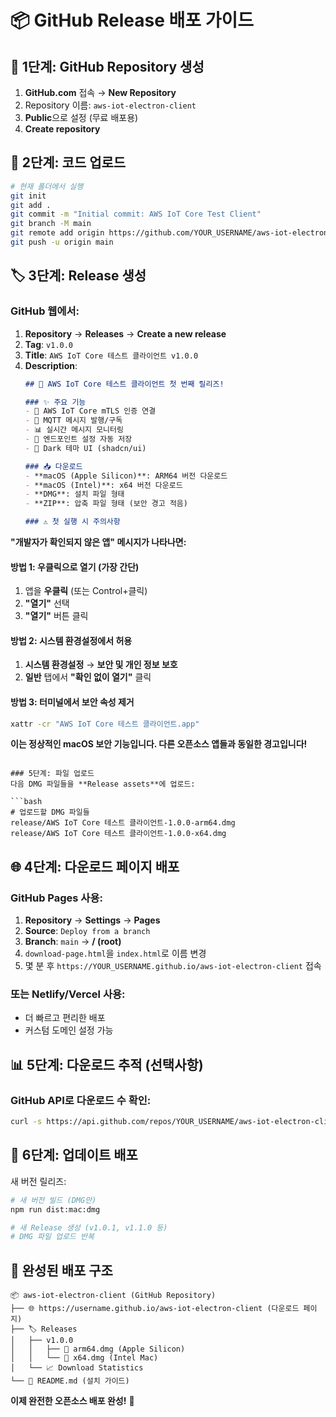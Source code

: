 # 📦 GitHub Release 배포 가이드

## 🚀 1단계: GitHub Repository 생성

1. **GitHub.com** 접속 → **New Repository**
2. Repository 이름: `aws-iot-electron-client`
3. **Public**으로 설정 (무료 배포용)
4. **Create repository**

## 📁 2단계: 코드 업로드

```bash
# 현재 폴더에서 실행
git init
git add .
git commit -m "Initial commit: AWS IoT Core Test Client"
git branch -M main
git remote add origin https://github.com/YOUR_USERNAME/aws-iot-electron-client.git
git push -u origin main
```

## 🏷️ 3단계: Release 생성

### GitHub 웹에서:
1. **Repository** → **Releases** → **Create a new release**
2. **Tag**: `v1.0.0`
3. **Title**: `AWS IoT Core 테스트 클라이언트 v1.0.0`
4. **Description**:
   ```markdown
   ## 🎉 AWS IoT Core 테스트 클라이언트 첫 번째 릴리즈!
   
   ### ✨ 주요 기능
   - 🔐 AWS IoT Core mTLS 인증 연결
   - 📡 MQTT 메시지 발행/구독
   - 📊 실시간 메시지 모니터링
   - 💾 엔드포인트 설정 자동 저장
   - 🎨 Dark 테마 UI (shadcn/ui)
   
   ### 📥 다운로드
   - **macOS (Apple Silicon)**: ARM64 버전 다운로드
   - **macOS (Intel)**: x64 버전 다운로드
   - **DMG**: 설치 파일 형태
   - **ZIP**: 압축 파일 형태 (보안 경고 적음)
   
   ### ⚠️ 첫 실행 시 주의사항
**"개발자가 확인되지 않은 앱" 메시지가 나타나면:**
   
   #### 방법 1: 우클릭으로 열기 (가장 간단)
   1. 앱을 **우클릭** (또는 Control+클릭)
   2. **"열기"** 선택
   3. **"열기"** 버튼 클릭
   
   #### 방법 2: 시스템 환경설정에서 허용
   1. **시스템 환경설정** → **보안 및 개인 정보 보호**
   2. **일반** 탭에서 **"확인 없이 열기"** 클릭
   
   #### 방법 3: 터미널에서 보안 속성 제거
   ```bash
   xattr -cr "AWS IoT Core 테스트 클라이언트.app"
   ```
   
   **이는 정상적인 macOS 보안 기능입니다. 다른 오픈소스 앱들과 동일한 경고입니다!**
   ```

### 5단계: 파일 업로드
다음 DMG 파일들을 **Release assets**에 업로드:

```bash
# 업로드할 DMG 파일들
release/AWS IoT Core 테스트 클라이언트-1.0.0-arm64.dmg
release/AWS IoT Core 테스트 클라이언트-1.0.0-x64.dmg
```

## 🌐 4단계: 다운로드 페이지 배포

### GitHub Pages 사용:
1. **Repository** → **Settings** → **Pages**
2. **Source**: `Deploy from a branch`
3. **Branch**: `main` → **/ (root)**
4. `download-page.html`을 `index.html`로 이름 변경
5. 몇 분 후 `https://YOUR_USERNAME.github.io/aws-iot-electron-client` 접속

### 또는 Netlify/Vercel 사용:
- 더 빠르고 편리한 배포
- 커스텀 도메인 설정 가능

## 📊 5단계: 다운로드 추적 (선택사항)

### GitHub API로 다운로드 수 확인:
```bash
curl -s https://api.github.com/repos/YOUR_USERNAME/aws-iot-electron-client/releases/latest
```

## 🔄 6단계: 업데이트 배포

새 버전 릴리즈:
```bash
# 새 버전 빌드 (DMG만)
npm run dist:mac:dmg

# 새 Release 생성 (v1.0.1, v1.1.0 등)
# DMG 파일 업로드 반복
```

## 🎯 완성된 배포 구조

```
📦 aws-iot-electron-client (GitHub Repository)
├── 🌐 https://username.github.io/aws-iot-electron-client (다운로드 페이지)
├── 🏷️ Releases
│   ├── v1.0.0
│   │   ├── 📱 arm64.dmg (Apple Silicon)
│   │   └── 📱 x64.dmg (Intel Mac)
│   └── 📈 Download Statistics
└── 📖 README.md (설치 가이드)
```

**이제 완전한 오픈소스 배포 완성!** 🎉